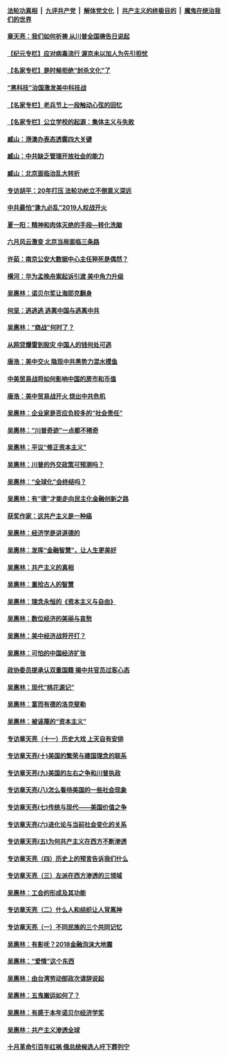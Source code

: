 ####  [法轮功真相](../../../../basic/blob/master/README.md?t=06302102) &nbsp;|&nbsp; [九评共产党](../../../../9ping.md/blob/master/README.md?t=06302102) &nbsp;|&nbsp; [解体党文化](../../../../jtdwh.md/blob/master/README.md?t=06302102)  &nbsp;|&nbsp; [共产主义的终极目的](../../../../gczydzjmd.md/blob/master/README.md?t=06302102) &nbsp;|&nbsp; [魔鬼在统治我们的世界](../../../../mgztzwmdsj.md/blob/master/README.md?t=06302102) 

#### [章天亮：我们如何祈祷 从川普全国祷告日说起](../pages/nsc423/n11944627.md?t=06302102) 

#### [【纪元专栏】应对病毒流行 渥京未以加人为先引担忧](../pages/nsc423/n11875714.md?t=06302102) 

#### [【名家专栏】是时候拒绝“封杀文化”了](../pages/nsc423/n11814093.md?t=06302102) 

#### [“黑科技”治国激发美中科技战](../pages/nsc423/n11638056.md?t=06302102) 

#### [【名家专栏】老兵节上一段触动心弦的回忆](../pages/nsc423/n11646016.md?t=06302102) 

#### [【名家专栏】公立学校的起源：集体主义与失败](../pages/nsc423/n11601833.md?t=06302102) 

#### [臧山：港澳办表态透露四大关键](../pages/nsc423/n11421628.md?t=06302102) 

#### [臧山：中共缺乏管理开放社会的能力](../pages/nsc423/n11407457.md?t=06302102) 

#### [臧山：北京面临治乱大转折](../pages/nsc423/n11406895.md?t=06302102) 

#### [专访胡平：20年打压 法轮功屹立不倒意义深远](../pages/nsc423/n11398800.md?t=06302102) 

#### [中共最怕“逢九必乱”2019人权战开火](../pages/nsc423/n11385248.md?t=06302102) 

#### [夏一阳：精神和肉体灭绝的手段—转化洗脑](../pages/nsc423/n11368250.md?t=06302102) 

#### [六月风云激变 北京当局面临三条路](../pages/nsc423/n11313668.md?t=06302102) 

#### [许茹：南京公安大数据中心主任猝死是偶然？](../pages/nsc423/n11064744.md?t=06302102) 

#### [横河：华为孟晚舟案起诉引渡 美中角力升级](../pages/nsc423/n11027230.md?t=06302102) 

#### [吴惠林：诺贝尔奖让海耶克翻身](../pages/nsc423/n10890049.md?t=06302102) 

#### [何坚：逃逃逃 逃离中国与逃离中共](../pages/nsc423/n10592891.md?t=06302102) 

#### [吴惠林：“商战”何时了？](../pages/nsc423/n10573558.md?t=06302102) 

#### [从网贷爆雷到股灾 中国人的钱何处可逃](../pages/nsc423/n10572800.md?t=06302102) 

#### [唐浩：美中交火 隐现中共黑势力混水摸鱼](../pages/nsc423/n10544040.md?t=06302102) 

#### [中美贸易战将如何影响中国的房市和币值](../pages/nsc423/n10543697.md?t=06302102) 

#### [唐浩：美中贸易战开火 烧出中共危机](../pages/nsc423/n10540126.md?t=06302102) 

#### [吴惠林：企业家是否应负较多的“社会责任”](../pages/nsc423/n10535022.md?t=06302102) 

#### [吴惠林：“川普奇迹”一点都不稀奇](../pages/nsc423/n10512808.md?t=06302102) 

#### [吴惠林：平议“修正资本主义”](../pages/nsc423/n10495724.md?t=06302102) 

#### [吴惠林：川普的外交政策可预测吗？](../pages/nsc423/n10462387.md?t=06302102) 

#### [吴惠林：“全球化”会终结吗？](../pages/nsc423/n10452838.md?t=06302102) 

#### [吴惠林：有“德”才能走向民主化金融创新之路](../pages/nsc423/n10432292.md?t=06302102) 

#### [获奖作家：这共产主义是一种癌](../pages/nsc423/n10431541.md?t=06302102) 

#### [吴惠林：经济学是讲道德的](../pages/nsc423/n10398014.md?t=06302102) 

#### [吴惠林：发挥“金融智慧”，让人生更美好](../pages/nsc423/n10375019.md?t=06302102) 

#### [吴惠林：共产主义的真相](../pages/nsc423/n10351394.md?t=06302102) 

#### [吴惠林：重拾古人的智慧](../pages/nsc423/n10337691.md?t=06302102) 

#### [吴惠林：理念永恒的《资本主义与自由》](../pages/nsc423/n10316274.md?t=06302102) 

#### [吴惠林：数位经济的美丽与哀愁](../pages/nsc423/n10292946.md?t=06302102) 

#### [吴惠林：美中经济战将开打？](../pages/nsc423/n10258825.md?t=06302102) 

#### [吴惠林：可怕的中国经济扩张](../pages/nsc423/n10219147.md?t=06302102) 

#### [政协委员提承认双重国籍 揭中共官员过客心态](../pages/nsc423/n10208809.md?t=06302102) 

#### [吴惠林：现代“桃花源记”](../pages/nsc423/n10185234.md?t=06302102) 

#### [吴惠林：富而有德的洛克斐勒](../pages/nsc423/n10142264.md?t=06302102) 

#### [吴惠林：被诬蔑的“资本主义”](../pages/nsc423/n10124816.md?t=06302102) 

#### [专访章天亮（十一）历史大戏 上天自有安排](../pages/nsc423/n10094905.md?t=06302102) 

#### [专访章天亮(十)美国的繁荣与建国理念的联系](../pages/nsc423/n10094899.md?t=06302102) 

#### [专访章天亮(九)美国的左右之争和川普执政](../pages/nsc423/n10094889.md?t=06302102) 

#### [专访章天亮(八)怎么看待美国的一些社会现象](../pages/nsc423/n10094857.md?t=06302102) 

#### [专访章天亮(七)传统与现代——美国价值之争](../pages/nsc423/n10093140.md?t=06302102) 

#### [专访章天亮(六)进化论与当前社会变化的关系](../pages/nsc423/n10092036.md?t=06302102) 

#### [专访章天亮(五)为何共产主义在西方不断渗透](../pages/nsc423/n10083620.md?t=06302102) 

#### [专访章天亮（四）历史上的预言告诉我们什么](../pages/nsc423/n10083606.md?t=06302102) 

#### [专访章天亮（三）左派在西方渗透的三领域](../pages/nsc423/n10081115.md?t=06302102) 

#### [吴惠林：工会的形成及其功能](../pages/nsc423/n10080633.md?t=06302102) 

#### [专访章天亮（二）什么人和组织让人背离神](../pages/nsc423/n10076637.md?t=06302102) 

#### [专访章天亮（一）不同民族的三个共同记忆](../pages/nsc423/n10074188.md?t=06302102) 

#### [吴惠林：有影呒？2018金融泡沫大地震](../pages/nsc423/n10040534.md?t=06302102) 

#### [吴惠林：“爱情”这个东西](../pages/nsc423/n10019423.md?t=06302102) 

#### [吴惠林：由台湾劳动部政次请辞说起](../pages/nsc423/n9979679.md?t=06302102) 

#### [吴惠林：五鬼搬运如何了？](../pages/nsc423/n9925338.md?t=06302102) 

#### [吴惠林：有感于本年诺贝尔经济学奖](../pages/nsc423/n9871883.md?t=06302102) 

#### [吴惠林：共产主义渗透全球](../pages/nsc423/n9812748.md?t=06302102) 

#### [十月革命引百年红祸 俄总统候选人吁下葬列宁](../pages/nsc423/n9810182.md?t=06302102) 

